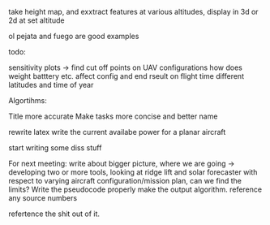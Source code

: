 take height map, and exxtract features at various altitudes, display in 3d or 2d at set altitude

ol  pejata and fuego are good examples

todo:

sensitivity plots -> find cut off points on UAV configurations
how does weight batttery etc. affect config and end rseult on flight time
different latitudes and time of year

Algortihms:

Title more accurate
Make tasks more concise and better name

rewrite latex
write the current availabe power for a planar aircraft

start writing some diss stuff

For next meeting:
write about bigger picture, where we are going -> developing two or more tools, looking at ridge lift and solar forecaster with respect to varying aircraft configuration/mission plan, can we find the limits?
Write the pseudocode properly
make the output algorithm. reference any source numbers


refertence the shit out of it.